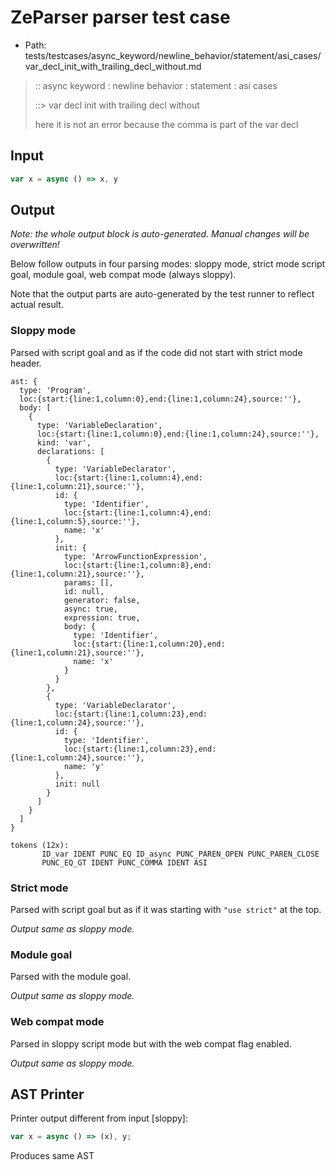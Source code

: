 # ZeParser parser test case

- Path: tests/testcases/async_keyword/newline_behavior/statement/asi_cases/var_decl_init_with_trailing_decl_without.md

> :: async keyword : newline behavior : statement : asi cases
>
> ::> var decl init with trailing decl without
>
> here it is not an error because the comma is part of the var decl

## Input

`````js
var x = async () => x, y
`````

## Output

_Note: the whole output block is auto-generated. Manual changes will be overwritten!_

Below follow outputs in four parsing modes: sloppy mode, strict mode script goal, module goal, web compat mode (always sloppy).

Note that the output parts are auto-generated by the test runner to reflect actual result.

### Sloppy mode

Parsed with script goal and as if the code did not start with strict mode header.

`````
ast: {
  type: 'Program',
  loc:{start:{line:1,column:0},end:{line:1,column:24},source:''},
  body: [
    {
      type: 'VariableDeclaration',
      loc:{start:{line:1,column:0},end:{line:1,column:24},source:''},
      kind: 'var',
      declarations: [
        {
          type: 'VariableDeclarator',
          loc:{start:{line:1,column:4},end:{line:1,column:21},source:''},
          id: {
            type: 'Identifier',
            loc:{start:{line:1,column:4},end:{line:1,column:5},source:''},
            name: 'x'
          },
          init: {
            type: 'ArrowFunctionExpression',
            loc:{start:{line:1,column:8},end:{line:1,column:21},source:''},
            params: [],
            id: null,
            generator: false,
            async: true,
            expression: true,
            body: {
              type: 'Identifier',
              loc:{start:{line:1,column:20},end:{line:1,column:21},source:''},
              name: 'x'
            }
          }
        },
        {
          type: 'VariableDeclarator',
          loc:{start:{line:1,column:23},end:{line:1,column:24},source:''},
          id: {
            type: 'Identifier',
            loc:{start:{line:1,column:23},end:{line:1,column:24},source:''},
            name: 'y'
          },
          init: null
        }
      ]
    }
  ]
}

tokens (12x):
       ID_var IDENT PUNC_EQ ID_async PUNC_PAREN_OPEN PUNC_PAREN_CLOSE
       PUNC_EQ_GT IDENT PUNC_COMMA IDENT ASI
`````

### Strict mode

Parsed with script goal but as if it was starting with `"use strict"` at the top.

_Output same as sloppy mode._

### Module goal

Parsed with the module goal.

_Output same as sloppy mode._

### Web compat mode

Parsed in sloppy script mode but with the web compat flag enabled.

_Output same as sloppy mode._

## AST Printer

Printer output different from input [sloppy]:

````js
var x = async () => (x), y;
````

Produces same AST
